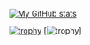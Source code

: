[![My GitHub stats](https://github-readme-stats.vercel.app/api?username=ProgramminCat&theme=dracula&include_all_commits=true)](https://github.com/anuraghazra/github-readme-stats)

[![trophy](https://github-profile-trophy.vercel.app/?username=ryo-ma&theme=onedark)](https://github.com/ryo-ma/github-profile-trophy)
[![trophy](https://github-profile-trophy.vercel.app/?username=ProgramminCat&theme=dracula)]
